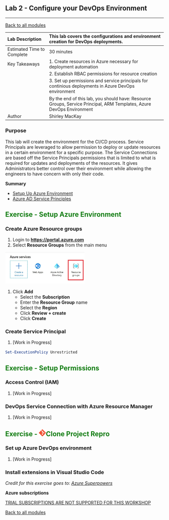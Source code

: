 ## Lab 2 - Configure your DevOps Environment
--------------------------------

[Back to all modules](/docs/labs/README.md)



| Lab Description | This lab covers the configurations and environment creation for DevOps deployments. |
| :------------ | :-------------- |
| Estimated Time to Complete | 30 minutes |
| Key Takeaways | 1. Create resources in Azure necessary for deployment automation |
|  | 2. Establish RBAC permissions for resource creation |
|  | 3. Set up permissions and service principals for continious deployments in Azure DevOps environment |
|  | By the end of this lab, you should have: Resource Groups, Service Principal, ARM Templates, Azure DevOps Environment
| Author | Shirley MacKay|



### Purpose

This lab will create the environment for the CI/CD process. Service Principals are leveraged to allow permission to deploy or update resources in a certain environment for a specific purpose. The Service Connections are based off the Service Principals permissions that is limited to what is required for updates and deployments of the resources. It gives Administrators better control over their environment while allowing the engineers to have concern with only their code.
 
 **Summary**
  * [Setup Up Azure Environment](#exercise---setup-azure-environment)
  * [Azure AD Service Principles](#exercise---setup-permissions)

## <div style="color: #107c10">Exercise - Setup Azure Environment</div>

### Create Azure Resource groups

1. Login to **https://portal.azure.com**
1. Select **Resource Groups** from the main menu

<img src="./imgs/resourcegoup.jpg" width="50%" height="50%" />

1. Click **Add**
   - Select the **Subscription**
   - Enter the **Resource Group** name
   - Select the **Region**
   - Click **Review + create**
   - Click **Create**

### Create Service Principal

1.  [Work in Progress]

```powershell
Set-ExecutionPolicy Unrestricted
```

## <div style="color: #107c10">Exercise - Setup Permissions</div>

### Access Control (IAM)

1.  [Work in Progress]

### DevOps Service Connection with Azure Resource Manager

1.  [Work in Progress]


## <div style="color: #107c10">Exercise - ![](docs/../imgs/Git-Icon.png)Clone Project Repro</div>
### Set up Azure DevOps environment

1.  [Work in Progress]

   
### Install extensions in Visual Studio Code
*Credit for this exercise goes to: [Azure Superpowers](https://github.com/microsoft/AzureSuperpowers/blob/master/docs/AzureSuperpowers.md#exercise---vs-code-interface "Azure Superpowers")*

**Azure subscriptions**

<ins>TRIAL SUBSCRIPTIONS ARE NOT SUPPORTED FOR THIS WORKSHOP</ins>

[Back to all modules](/docs/labs/README.md)

